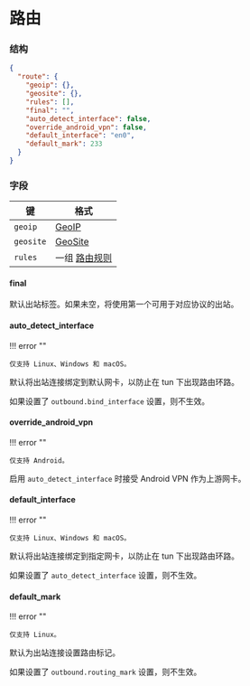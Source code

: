 # 路由

### 结构

```json
{
  "route": {
    "geoip": {},
    "geosite": {},
    "rules": [],
    "final": "",
    "auto_detect_interface": false,
    "override_android_vpn": false,
    "default_interface": "en0",
    "default_mark": 233
  }
}
```

### 字段

| 键         | 格式                   |
|-----------|----------------------|
| `geoip`   | [GeoIP](./geoip)     |
| `geosite` | [GeoSite](./geosite) |
| `rules`   | 一组 [路由规则](./rule)    |

#### final

默认出站标签。如果未空，将使用第一个可用于对应协议的出站。

#### auto_detect_interface

!!! error ""

    仅支持 Linux、Windows 和 macOS。

默认将出站连接绑定到默认网卡，以防止在 tun 下出现路由环路。

如果设置了 `outbound.bind_interface` 设置，则不生效。

#### override_android_vpn

!!! error ""

    仅支持 Android。

启用 `auto_detect_interface` 时接受 Android VPN 作为上游网卡。

#### default_interface

!!! error ""

    仅支持 Linux、Windows 和 macOS。

默认将出站连接绑定到指定网卡，以防止在 tun 下出现路由环路。

如果设置了 `auto_detect_interface` 设置，则不生效。

#### default_mark

!!! error ""

    仅支持 Linux。

默认为出站连接设置路由标记。

如果设置了 `outbound.routing_mark` 设置，则不生效。

